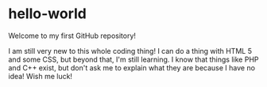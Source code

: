 # hello-world
Welcome to my first GitHub repository!

I am still very new to this whole coding thing! I can do a thing with HTML 5 and some CSS, but beyond that, I'm still learning. I know that things like PHP and C++ exist, but don't ask me to explain what they are because I have no idea! Wish me luck!
